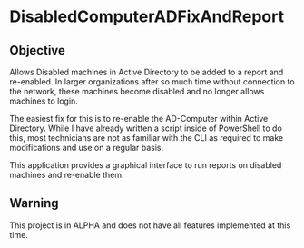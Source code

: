 # DisabledComputerADFixAndReport

## Objective

Allows Disabled machines in Active Directory to be added to a report and re-enabled. In larger organizations after so much time without connection to the network, these machines become disabled and no longer allows machines to login.

The easiest fix for this is to re-enable the AD-Computer within Active Directory. While I have already written a script inside of PowerShell to do this, most technicians are not as familiar with the CLI as required to make modifications and use on a regular basis.

This application provides a graphical interface to run reports on disabled machines and re-enable them.

## Warning

This project is in ALPHA and does not have all features implemented at this time.
